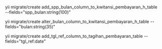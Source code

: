 yii migrate/create add_spp_bulan_column_to_kwitansi_pembayaran_h_table --fields="spp_bulan:string(100)"

yii migrate/create alter_bulan_column_to_kwitansi_pembayaran_h_table --fields="bulan:string(35)"

yii migrate/create add_tgl_ref_column_to_tagihan_pembayaran_table --fields="tgl_ref:date"